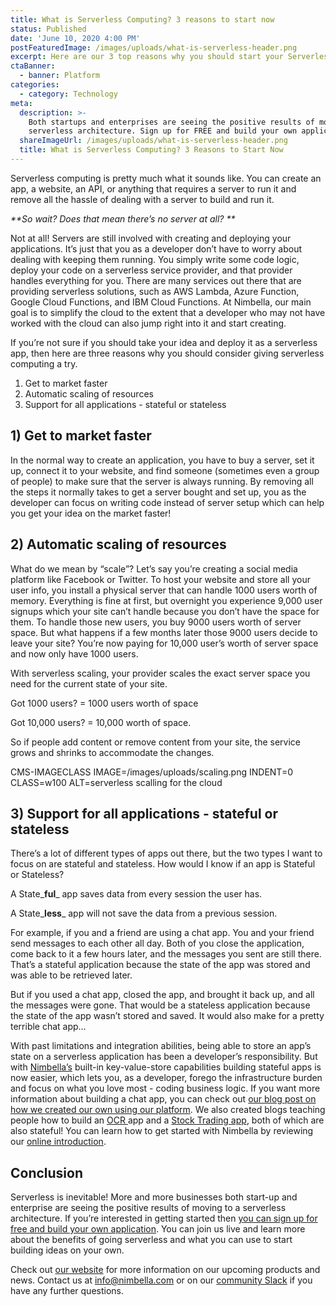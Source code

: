 ```yaml
---
title: What is Serverless Computing? 3 reasons to start now
status: Published
date: 'June 10, 2020 4:00 PM'
postFeaturedImage: /images/uploads/what-is-serverless-header.png
excerpt: Here are our 3 top reasons why you should start your Serverless journey.
ctaBanner:
  - banner: Platform
categories:
  - category: Technology
meta:
  description: >-
    Both startups and enterprises are seeing the positive results of moving to a
    serverless architecture. Sign up for FREE and build your own application! ✔
  shareImageUrl: /images/uploads/what-is-serverless-header.png
  title: What is Serverless Computing? 3 Reasons to Start Now
---
```

Serverless computing is pretty much what it sounds like. You can create an app, a website, an API, or anything that requires a server to run it and remove all the hassle of dealing with a server to build and run it.

_**So wait? Does that mean there’s no server at all?
**_

Not at all! Servers are still involved with creating and deploying your applications. It’s just that you as a developer don’t have to worry about dealing with keeping them running. You simply write some code logic, deploy your code on a  serverless service provider, and that provider handles everything for you. There are many services out there that are providing serverless solutions, such as AWS Lambda, Azure Function, Google Cloud Functions, and IBM Cloud Functions. At Nimbella, our main goal is to simplify the cloud to the extent that a developer who may not have worked with the cloud can also jump right into it and start creating.

If you’re not sure if you should take your idea and deploy it as a serverless app, then here are three reasons why you should consider giving serverless computing a try.

1. Get to market faster  
2. Automatic scaling of resources 
3. Support for all applications - stateful or stateless 

## 1) Get to market faster

In the normal way to create an application, you have to buy a server, set it up, connect it to your website, and find someone (sometimes even a group of people) to make sure that the server is always running. By removing all the steps it normally takes to get a server bought and set up, you as the developer can focus on writing code instead of server setup which can help you get your idea on the market faster!

## 2) Automatic scaling of resources

What do we mean by “scale”? Let’s say you’re creating a social media platform like Facebook or Twitter. To host your website and store all your user info, you install a physical server that can handle 1000 users worth of memory. Everything is fine at first, but overnight you experience 9,000 user signups which your site can’t handle because you don’t have the space for them. To handle those new users, you buy 9000 users worth of server space. But what happens if a few months later those 9000 users decide to leave your site? You’re now paying for 10,000 user’s worth of server space and now only have 1000 users. 

With serverless scaling, your provider scales the exact server space you need for the current state of your site. 

Got 1000 users? = 1000 users worth of space

Got 10,000 users? = 10,000 worth of space.

So if people add content or remove content from your site, the service grows and shrinks to accommodate the changes.

CMS-IMAGECLASS IMAGE=/images/uploads/scaling.png INDENT=0 CLASS=w100 ALT=serverless scalling for the cloud

## 3) Support for all applications - stateful or stateless

There’s a lot of different types of apps out there, but the two types I want to focus on are stateful and stateless. How would I know if an app is Stateful or Stateless? 

A State_**ful**_ app saves data from every session the user has.

A State_**less**_ app will not save the data from a previous session.

For example, if you and a friend are using a chat app. You and your friend send messages to each other all day. Both of you close the application, come back to it a few hours later, and the messages you sent are still there. That’s a stateful application because the state of the app was stored and was able to be retrieved later.

But if you used a chat app, closed the app, and brought it back up, and all the messages were gone. That would be a stateless application because the state of the app wasn’t stored and saved. It would also make for a pretty terrible chat app… 

With past limitations and integration abilities, being able to store an app’s state on a serverless application has been a developer’s responsibility. But with [Nimbella’s](https://nimbella.com) built-in key-value-store capabilities building stateful apps is now easier, which lets you, as a developer, forego the infrastructure burden and focus on what you love most - coding business logic. If you want more information about building a chat app, you can check out [our blog post on how we created our own using our platform](https://nimbella.com/blog/how-to-build-a-serverless-slack-command-in-minutes). We also created blogs teaching people how to build an [OCR ](https://nimbella.com/blog/how-to-create-an-optical-character-recognition-ocr-application)app and a [Stock Trading app](https://nimbella.com/blog/how-to-build-a-stateful-serverless-cloud-web-application), both of which are also stateful! You can learn how to get started with Nimbella by reviewing our [online introduction](https://docs.nimbella.com/).

## Conclusion

Serverless is inevitable! More and more businesses both start-up and enterprise are seeing the positive results of moving to a serverless architecture. If you’re interested in getting started then [you can sign up for free and build your own application](https://nimbella.com/signup). You can join us live and learn more about the benefits of going serverless and what you can use to start building ideas on your own.

Check out [our website](https://nimbella.com) for more information on our upcoming products and news. Contact us at info@nimbella.com or on our [community Slack](https://nimbella.com/slack) if you have any further questions.
